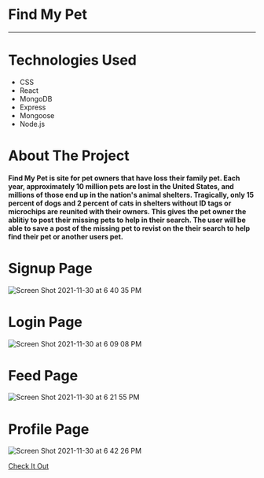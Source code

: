# Find My Pet
***

# Technologies Used
- CSS
- React
- MongoDB
- Express
- Mongoose
- Node.js


# About The Project
#### Find My Pet is site for pet owners that have loss their family pet. Each year, approximately 10 million pets are lost in the United States, and millions of those end up in the nation's animal shelters. Tragically, only 15 percent of dogs and 2 percent of cats in shelters without ID tags or microchips are reunited with their owners. This gives the pet owner the ablitiy to post their missing pets to help in their search. The user will be able to save a post of the missing pet to revist on the their search to help find their pet or another users pet. 

# Signup Page
![Screen Shot 2021-11-30 at 6 40 35 PM](https://user-images.githubusercontent.com/89040369/144145500-1da32fcc-db9d-4924-9e28-095d92c6c6b3.png)

# Login Page
![Screen Shot 2021-11-30 at 6 09 08 PM](https://user-images.githubusercontent.com/89040369/144145529-2cc423d9-f550-4f0d-b7ee-dbe29445d982.png)

# Feed Page
![Screen Shot 2021-11-30 at 6 21 55 PM](https://user-images.githubusercontent.com/89040369/144145560-11f2f473-2e42-4e22-bf0b-c73d98cd8bd4.png)

# Profile Page
![Screen Shot 2021-11-30 at 6 42 26 PM](https://user-images.githubusercontent.com/89040369/144145673-a2850a12-de9b-4255-a723-fcd9e0950bbe.png)

[Check It Out](https://git.heroku.com/adoptapetanywhere.git)
